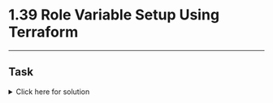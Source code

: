 # 1.39 Role Variable Setup Using Terraform
---
## Task

<details>
  <summary>Click here for solution</summary>

  ## Solution
  
</details>
